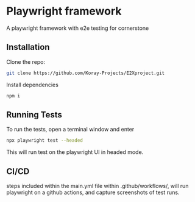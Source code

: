 # Playwright framework

A playwright framework with e2e testing for cornerstone

## Installation

Clone the repo:

```sh
git clone https://github.com/Koray-Projects/E2Xproject.git
```

Install dependencies

```sh
npm i
```

## Running Tests

To run the tests, open a terminal window and enter

```sh
npx playwright test --headed
```

This will run test on the playwright UI in headed mode.

## CI/CD

steps included within the main.yml file within .github/workflows/, will run playwright on a github actions, and capture screenshots of test runs.
